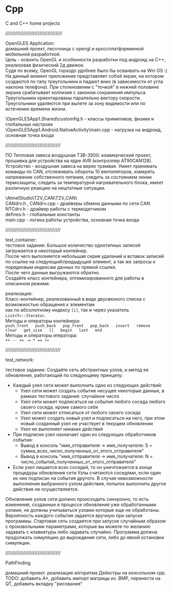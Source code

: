 # Cpp
C and C++ home projects

///////////////////////////////////

OpenGLES Application:  
домашний проект, песочница с opengl и кроссплатформенной мобильной разработкой.  
Цель - освоить OpenGL и особенности разработки под андроид на С++, реализовав физический 2д движок.  
Судя по всему, OpenGL гораздо удобнее было бы осваивать на Win OS :(  
На данный момент приложение представляет собой экран, на котором создаются по тапу треугольники и падают вниз (в зависимости от
угла наклона телефона). При столкновении с "точкой" в нижней половине экрана срабатывает коллизия с законом сохранения импульса.  
Треугольники ориентированы паралельно вектору скорости. Треугольники удаляются при вылете за зону видимости или по истечению времени жизни.  

\OpenGLESApp1.Shared\customfig.h - классы примитивов, физики и глобальных настроек  
\OpenGLESApp1.Android.NativeActivity\main.cpp - нагрузка на андроид, основная точка входа  

//////////////////////////////////

ПО Тепловая завеса воздушная ТЗВ-3500:
коммерческий проект, прошивка для устройства на ядре AVR (контроллер AT90CAN128).  
Устройство - воздушная завеса на верях трамвая. Умеет принимать команды по CAN, отслеживать обороты 10 вентиляторов,
измерять напряжение собственного питания, следить за состоянием линии термозащиты, следить за температурой нагревательного блока,
имеет различную реакцию на нештатные ситуации.

\AtmelStudio\TZV_CAN\TZV_CAN\  
CANdrv.h , CANdrv.cpp - драйверы обмена данными по сети CAN  
NTCdrv.h - драйвер работы с термодатчиком  
defines.h - глобальные константы  
main.cpp - логика работы устройства, основная точка входа  

//////////////////////////////////

test_container:  
тестовое задание: Большое количество однотипных записей загружается в некоторый контейнер.  
После чего выполняется небольшая серия удалений и вставок записей по ссылке на следующий\предыдущий элемент,
а так же запросы к порядковым индексам данных по прямой ссылке.  
После чего данные выгружаются обратно.  
Создайте класс контейнера, оптимизированного для работы в описанном режиме.  

реализация:  
Класс-контейнер, реализованный в виде двусвязного списка с возможностью обращения к элементам  
как по абсолютному индексу `[i]`, так и через указатель `List<T>::Iterator`.  
Методы и операторы контейнера:  
`
    push_front  
    push_back  
    pop_front  
    pop_back  
    insert  
    remove  
    clear  
    get_size  
    []  
    begin  
    last  
    end  
`  
Методы и операторы итератора:  
`
    ++
    --
    +=
    -=
    *
    ==
    !=
`

//////////////////////////////////

test_network:

тестовое задание:
Создайте сеть абстрактных узлов, и метод ее обновления, работающий по следующему принципу:
- Каждый узел сети может выполнить одно из следующих действий:
  - Узел сети может создать событие несущее некоторые данные, в рамках тестового задания: случайное число
  - Узел сети может подписаться на события любого соседа любого своего соседа, кроме самого себя
  - Узел сети может отписаться от любого своего соседа
  - Узел может создать новый узел и подписаться на него, при этом новый созданный узел не участвует в текущем обновлении
  - Узел не выполняет никаких действий
- При подписке узел назначает один из следующих обработчиков события:
  - Вывод в консоль "имя_отправителя -> имя_получателя: S = сумма_всех_чисел_полученных_от_этого_отправителя"
  - Вывод в консоль "имя_отправителя -> имя_получателя: N = число_событий_полученных_от_этого_отправителя"
- Если узел лишается всех соседей, то он уничтожается в конце процедуры обновления сети
Узлы считаются соседями, если один их них подписан на события другого.
В случае невозможности выполнения выбранного узлом действия, попыток выполнить другое действие не осуществляется.

Обновление узлов сети должно происходить синхронно, то есть изменения, созданные в процессе обновления уже обработанными узлами, не должны учитываться узлами которые еще не обработаны.
Вероятность каждого события задается вручную при запуске программы.
Стартовая сеть создается при запуске случайным образом с произвольными параметрами, которые вы можете по желанию задавать с клавиатуры либо задавать случайно.
Программа должна продолжать симуляцию до вырождения сети, либо до явной остановки симуляции.

//////////////////////////////////

PathFinding

домашний проект. реализация алгоритма Дейкстры на консольном cpp.
TODO: добавить A*, добавить импорт матрицы из .BMP, перенести на QT, добавить вкладку "рисование"
